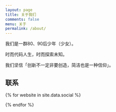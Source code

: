 ```yaml
---
layout: page
title: 关于我们
comments: false
menu: 关于
permalink: /about/
---
```


我们是一群80、90后少年（少女）。

时而代码人生，时而探索未知。

我们坚信「创新不一定非要创造，简洁也是一种信仰」。

## 联系

{% for website in site.data.social %}

{% endfor %}

